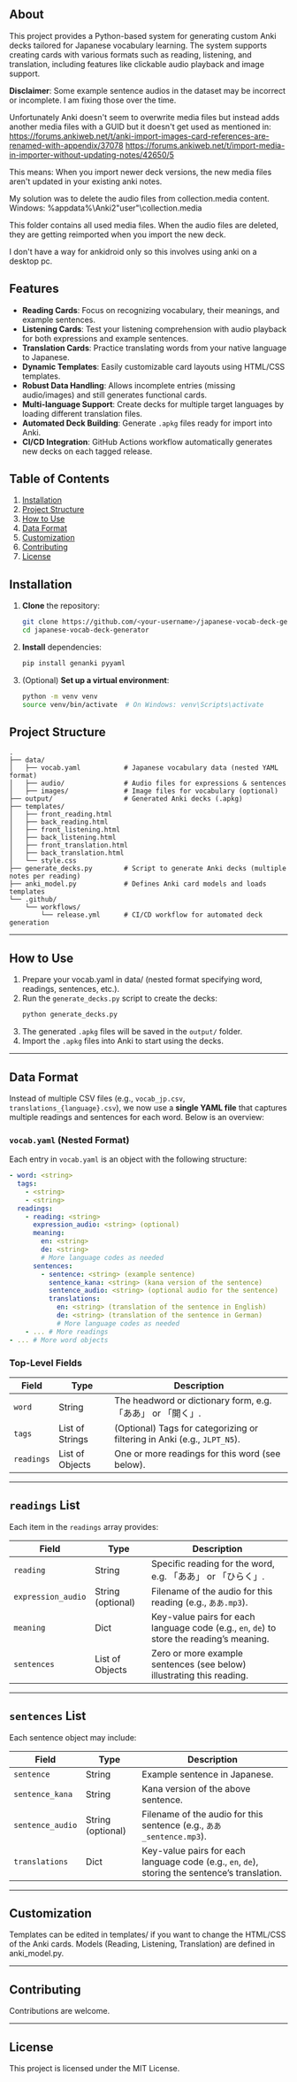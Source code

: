 
## About

This project provides a Python-based system for generating custom Anki decks tailored for Japanese vocabulary learning. The system supports creating cards with various formats such as reading, listening, and translation, including features like clickable audio playback and image support.

**Disclaimer**: Some example sentence audios in the dataset may be incorrect or incomplete. I am fixing those over the time. 

Unfortunately Anki doesn't seem to overwrite media files but instead adds another media files with a GUID but it doesn't get used as mentioned in:
https://forums.ankiweb.net/t/anki-import-images-card-references-are-renamed-with-appendix/37078
https://forums.ankiweb.net/t/import-media-in-importer-without-updating-notes/42650/5

This means: When you import newer deck versions, the new media files aren't updated in your existing anki notes.

My solution was to delete the audio files from collection.media content. 
Windows: %appdata%\Anki2\"user"\collection.media

This folder contains all used media files. When the audio files are deleted, they are getting reimported when you import the new deck. 

I don't have a way for ankidroid only so this involves using anki on a desktop pc.

## Features

- **Reading Cards**: Focus on recognizing vocabulary, their meanings, and example sentences.  
- **Listening Cards**: Test your listening comprehension with audio playback for both expressions and example sentences.  
- **Translation Cards**: Practice translating words from your native language to Japanese.  
- **Dynamic Templates**: Easily customizable card layouts using HTML/CSS templates.  
- **Robust Data Handling**: Allows incomplete entries (missing audio/images) and still generates functional cards.  
- **Multi-language Support**: Create decks for multiple target languages by loading different translation files.  
- **Automated Deck Building**: Generate `.apkg` files ready for import into Anki.  
- **CI/CD Integration**: GitHub Actions workflow automatically generates new decks on each tagged release.

## Table of Contents

1. [Installation](#installation)  
2. [Project Structure](#project-structure)  
3. [How to Use](#how-to-use)  
4. [Data Format](#data-format)  
5. [Customization](#customization)  
6. [Contributing](#contributing)  
7. [License](#license)

## Installation

1. **Clone** the repository:
    ```bash
    git clone https://github.com/<your-username>/japanese-vocab-deck-generator.git
    cd japanese-vocab-deck-generator
    ```

2. **Install** dependencies:
    ```bash
    pip install genanki pyyaml
    ```

3. (Optional) **Set up a virtual environment**:
    ```bash
    python -m venv venv
    source venv/bin/activate  # On Windows: venv\Scripts\activate
    ```

## Project Structure

```plaintext
.
├── data/
│   ├── vocab.yaml           # Japanese vocabulary data (nested YAML format)
│   ├── audio/               # Audio files for expressions & sentences
│   ├── images/              # Image files for vocabulary (optional)
├── output/                  # Generated Anki decks (.apkg)
├── templates/
│   ├── front_reading.html
│   ├── back_reading.html
│   ├── front_listening.html
│   ├── back_listening.html
│   ├── front_translation.html
│   ├── back_translation.html
│   └── style.css
├── generate_decks.py        # Script to generate Anki decks (multiple notes per reading)
├── anki_model.py            # Defines Anki card models and loads templates
└── .github/
    └── workflows/
        └── release.yml      # CI/CD workflow for automated deck generation
```

---

## How to Use

1. Prepare your vocab.yaml in data/ (nested format specifying word, readings, sentences, etc.).
2. Run the `generate_decks.py` script to create the decks:
   ```bash
   python generate_decks.py
   ```
3. The generated `.apkg` files will be saved in the `output/` folder.
4. Import the `.apkg` files into Anki to start using the decks.

---

## Data Format 

Instead of multiple CSV files (e.g., `vocab_jp.csv`, `translations_{language}.csv`), we now use a **single YAML file** that captures multiple readings and sentences for each word. Below is an overview:

### `vocab.yaml` (Nested Format)

Each entry in `vocab.yaml` is an object with the following structure:

```yaml
- word: <string>
  tags:
    - <string>
    - <string>
  readings:
    - reading: <string>
      expression_audio: <string> (optional)
      meaning:
        en: <string>
        de: <string> 
        # More language codes as needed
      sentences:
        - sentence: <string> (example sentence)
          sentence_kana: <string> (kana version of the sentence)
          sentence_audio: <string> (optional audio for the sentence)
          translations:
            en: <string> (translation of the sentence in English)
            de: <string> (translation of the sentence in German)
            # More language codes as needed
    - ... # More readings
- ... # More word objects
```
### Top-Level Fields

| Field | Type               | Description                                                                  |
|------ |--------------------|------------------------------------------------------------------------------|
| `word` | String            | The headword or dictionary form, e.g. 「ああ」 or 「開く」.                   |
| `tags` | List of Strings   | (Optional) Tags for categorizing or filtering in Anki (e.g., `JLPT_N5`).      |
| `readings` | List of Objects | One or more readings for this word (see below).                            |

---

## `readings` List

Each item in the `readings` array provides:

| Field              | Type               | Description                                                                                          |
|--------------------|--------------------|------------------------------------------------------------------------------------------------------|
| `reading`          | String             | Specific reading for the word, e.g. 「ああ」 or 「ひらく」.                                           |
| `expression_audio` | String (optional)  | Filename of the audio for this reading (e.g., `ああ.mp3`).                                           |
| `meaning`          | Dict               | Key-value pairs for each language code (e.g., `en`, `de`) to store the reading’s meaning.           |
| `sentences`        | List of Objects    | Zero or more example sentences (see below) illustrating this reading.                               |

---

## `sentences` List

Each sentence object may include:

| Field            | Type               | Description                                                                                          |
|------------------|--------------------|------------------------------------------------------------------------------------------------------|
| `sentence`       | String             | Example sentence in Japanese.                                                                        |
| `sentence_kana`  | String             | Kana version of the above sentence.                                                                  |
| `sentence_audio` | String (optional)  | Filename of the audio for this sentence (e.g., `ああ_sentence.mp3`).                                 |
| `translations`   | Dict               | Key-value pairs for each language code (e.g., `en`, `de`), storing the sentence’s translation.       |


---

## Customization

Templates can be edited in templates/ if you want to change the HTML/CSS of the Anki cards.
Models (Reading, Listening, Translation) are defined in anki_model.py.

---

## Contributing

Contributions are welcome.

---

## License

This project is licensed under the MIT License.
